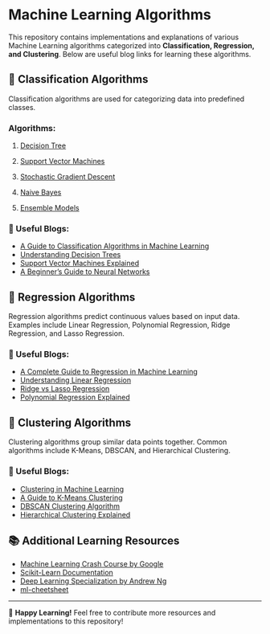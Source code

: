 # Machine Learning Algorithms

This repository contains implementations and explanations of various Machine Learning algorithms categorized into **Classification, Regression, and Clustering**. Below are useful blog links for learning these algorithms.

## 📌 Classification Algorithms
Classification algorithms are used for categorizing data into predefined classes.
### Algorithms:
1) [Decision Tree](https://scikit-learn.org/stable/modules/tree)

2) [Support Vector Machines](https://scikit-learn.org/stable/modules/svm)
3) [Stochastic Gradient Descent](https://scikit-learn.org/stable/modules/sgd)
4) [Naive Bayes](https://scikit-learn.org/stable/modules/naive_bayes)
5) [Ensemble Models](https://scikit-learn.org/stable/modules/ensemble)
### 🔗 Useful Blogs:
- [A Guide to Classification Algorithms in Machine Learning](https://towardsdatascience.com/a-guide-to-classification-algorithms-in-machine-learning-82d3f7c0a30)
- [Understanding Decision Trees](https://towardsdatascience.com/understanding-decision-trees-2f6355b1a0e)
- [Support Vector Machines Explained](https://machinelearningmastery.com/support-vector-machines-for-machine-learning/)
- [A Beginner’s Guide to Neural Networks](https://www.analyticsvidhya.com/blog/2021/04/neural-networks-guide-for-beginners/)

## 📌 Regression Algorithms
Regression algorithms predict continuous values based on input data. Examples include Linear Regression, Polynomial Regression, Ridge Regression, and Lasso Regression.

### 🔗 Useful Blogs:
- [A Complete Guide to Regression in Machine Learning](https://towardsdatascience.com/a-complete-guide-to-regression-in-machine-learning-89d54efcc226)
- [Understanding Linear Regression](https://machinelearningmastery.com/linear-regression-for-machine-learning/)
- [Ridge vs Lasso Regression](https://www.analyticsvidhya.com/blog/2020/03/complete-guide-regression-models/)
- [Polynomial Regression Explained](https://towardsdatascience.com/polynomial-regression-bbe8b9d97491)

## 📌 Clustering Algorithms
Clustering algorithms group similar data points together. Common algorithms include K-Means, DBSCAN, and Hierarchical Clustering.

### 🔗 Useful Blogs:
- [Clustering in Machine Learning](https://towardsdatascience.com/clustering-in-machine-learning-3c6be31d0b63)
- [A Guide to K-Means Clustering](https://machinelearningmastery.com/k-means-clustering-in-python/)
- [DBSCAN Clustering Algorithm](https://www.analyticsvidhya.com/blog/2020/09/dbscan-clustering-algorithm-machine-learning/)
- [Hierarchical Clustering Explained](https://towardsdatascience.com/hierarchical-clustering-explained-and-visualized-5d6fa3954d47)

## 📚 Additional Learning Resources
- [Machine Learning Crash Course by Google](https://developers.google.com/machine-learning/crash-course)
- [Scikit-Learn Documentation](https://scikit-learn.org/stable/user_guide.html)
- [Deep Learning Specialization by Andrew Ng](https://www.coursera.org/specializations/deep-learning)
- [ml-cheetsheet](https://ml-cheatsheet.readthedocs.io/en/latest/)


---
🚀 **Happy Learning!** Feel free to contribute more resources and implementations to this repository!

